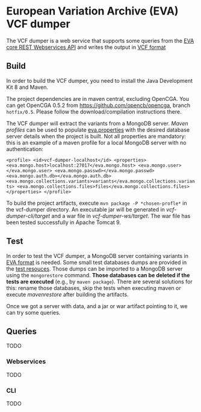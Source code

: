 # European Variation Archive (EVA) VCF dumper

The VCF dumper is a web service that supports some queries from the [EVA core REST Webservices API](https://github.com/EBIvariation/eva-ws/wiki#variants) and writes the output in [VCF format](https://samtools.github.io/hts-specs/VCFv4.3.pdf "VCF format specification")

## Build
In order to build the VCF dumper, you need to install the Java Development Kit 8 and Maven.

The project dependencies are in maven central, excluding OpenCGA. You can get OpenCGA 0.5.2 from https://github.com/opencb/opencga, branch `hotfix/0.5`. Please follow the download/compilation instructions there.

The VCF dumper will extract the variants from a MongoDB server. *Maven profiles* can be used to populate [eva.properties](vcf-dumper-lib/src/main/resources/eva.properties) with the desired database server details when the project is built. Not all properties are mandatory: this is an example of a maven profile for a local MongoDB server with no authentication:

`<profile>
    <id>vcf-dumper-localhost</id>
    <properties>
        <eva.mongo.host>localhost:27017</eva.mongo.host>
        <eva.mongo.user></eva.mongo.user>
        <eva.mongo.passwd></eva.mongo.passwd>
        <eva.mongo.auth.db></eva.mongo.auth.db>
        <eva.mongo.collections.variants>variants</eva.mongo.collections.variants>
        <eva.mongo.collections.files>files</eva.mongo.collections.files>
    </properties>
</profile>`

To build the project artifacts, execute `mvn package -P *chosen-profle*` in the vcf-dumper directory. An executable jar will be generated in *vcf-dumper-cli/target* and a war file in *vcf-dumper-ws/target*. The war file has been tested successfully in Apache Tomcat 9.

## Test
In order to test the VCF dumper, a MongoDB server containing variants in [EVA format](https://github.com/EBIvariation/eva-pipeline/wiki/MongoDB-schema "EVA MongoDB schema") is needed. Some small test databases dumps are provided in the [test resouces](vcf-dumper-lib/src/test/resources/dump). Those dumps can be imported to a MongoDB server using the `mongorestore` command. **Those databases can be deleted if the tests are executed** (e.g., by `maven package`). There are several solutions for this: rename those databases, skip the tests when executing maven or execute *mavenrestore* after building the artifacts.

Once we got a server with data, and a jar or war artifact pointing to it, we can try some queries.

## Queries
TODO

### Webservices
TODO

### CLI
TODO
